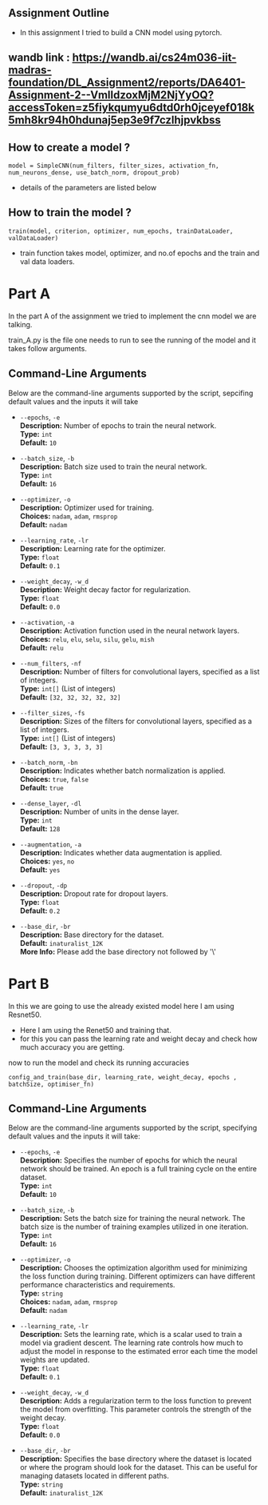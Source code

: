## Assignment Outline

- In this assignment I tried to build a CNN model using pytorch.

## wandb link : https://wandb.ai/cs24m036-iit-madras-foundation/DL_Assignment2/reports/DA6401-Assignment-2--VmlldzoxMjM2NjYyOQ?accessToken=z5fiykqumyu6dtd0rh0jceyef018k5mh8kr94h0hdunaj5ep3e9f7czlhjpvkbss

## How to create a model ?

```
model = SimpleCNN(num_filters, filter_sizes, activation_fn, num_neurons_dense, use_batch_norm, dropout_prob)
```

- details of the parameters are listed below

## How to train the model ?

```
train(model, criterion, optimizer, num_epochs, trainDataLoader, valDataLoader)
```

- train function takes model, optimizer, and no.of epochs and the train and val data loaders.

# Part A

In the part A of the assignment we tried to implement the cnn model we are talking.

train_A.py is the file one needs to run to see the running of the model and it takes follow arguments.

## Command-Line Arguments

Below are the command-line arguments supported by the script, sepcifing default values and the inputs it will take

- `--epochs`, `-e`  
  **Description:** Number of epochs to train the neural network.  
  **Type:** `int`  
  **Default:** `10`

- `--batch_size`, `-b`  
  **Description:** Batch size used to train the neural network.  
  **Type:** `int`  
  **Default:** `16`

- `--optimizer`, `-o`  
  **Description:** Optimizer used for training.  
  **Choices:** `nadam`, `adam`, `rmsprop`  
  **Default:** `nadam`

- `--learning_rate`, `-lr`  
  **Description:** Learning rate for the optimizer.  
  **Type:** `float`  
  **Default:** `0.1`

- `--weight_decay`, `-w_d`  
  **Description:** Weight decay factor for regularization.  
  **Type:** `float`  
  **Default:** `0.0`

- `--activation`, `-a`  
  **Description:** Activation function used in the neural network layers.  
  **Choices:** `relu`, `elu`, `selu`, `silu`, `gelu`, `mish`  
  **Default:** `relu`

- `--num_filters`, `-nf`  
  **Description:** Number of filters for convolutional layers, specified as a list of integers.  
  **Type:** `int[]` (List of integers)  
  **Default:** `[32, 32, 32, 32, 32]`

- `--filter_sizes`, `-fs`  
  **Description:** Sizes of the filters for convolutional layers, specified as a list of integers.  
  **Type:** `int[]` (List of integers)  
  **Default:** `[3, 3, 3, 3, 3]`

- `--batch_norm`, `-bn`  
  **Description:** Indicates whether batch normalization is applied.  
  **Choices:** `true`, `false`  
  **Default:** `true`

- `--dense_layer`, `-dl`  
  **Description:** Number of units in the dense layer.  
  **Type:** `int`  
  **Default:** `128`

- `--augmentation`, `-a`  
  **Description:** Indicates whether data augmentation is applied.  
  **Choices:** `yes`, `no`  
  **Default:** `yes`

- `--dropout`, `-dp`  
  **Description:** Dropout rate for dropout layers.  
  **Type:** `float`  
  **Default:** `0.2`

- `--base_dir`, `-br`  
  **Description:** Base directory for the dataset.  
  **Default:** `inaturalist_12K`  
  **More Info:** Please add the base directory not followed by '\\'

# Part B

In this we are going to use the already existed model here I am using Resnet50.

- Here I am using the Renet50 and training that.
- for this you can pass the learning rate and weight decay and check how much accuracy you are getting.

now to run the model and check its running accuracies

```
config_and_train(base_dir, learning_rate, weight_decay, epochs , batchSize, optimiser_fn)
```

## Command-Line Arguments

Below are the command-line arguments supported by the script, specifying default values and the inputs it will take:

- `--epochs`, `-e`  
  **Description:** Specifies the number of epochs for which the neural network should be trained. An epoch is a full training cycle on the entire dataset.  
  **Type:** `int`  
  **Default:** `10`

- `--batch_size`, `-b`  
  **Description:** Sets the batch size for training the neural network. The batch size is the number of training examples utilized in one iteration.  
  **Type:** `int`  
  **Default:** `16`

- `--optimizer`, `-o`  
  **Description:** Chooses the optimization algorithm used for minimizing the loss function during training. Different optimizers can have different performance characteristics and requirements.  
  **Type:** `string`  
  **Choices:** `nadam`, `adam`, `rmsprop`  
  **Default:** `nadam`

- `--learning_rate`, `-lr`  
  **Description:** Sets the learning rate, which is a scalar used to train a model via gradient descent. The learning rate controls how much to adjust the model in response to the estimated error each time the model weights are updated.  
  **Type:** `float`  
  **Default:** `0.1`

- `--weight_decay`, `-w_d`  
  **Description:** Adds a regularization term to the loss function to prevent the model from overfitting. This parameter controls the strength of the weight decay.  
  **Type:** `float`  
  **Default:** `0.0`

- `--base_dir`, `-br`  
  **Description:** Specifies the base directory where the dataset is located or where the program should look for the dataset. This can be useful for managing datasets located in different paths.  
  **Type:** `string`  
  **Default:** `inaturalist_12K`
